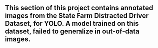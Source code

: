 
<h2>This section of this project contains annotated images from the State Farm Distracted Driver Dataset, for YOLO.
A model trained on this dataset, failed to generalize in out-of-data images.</h2>
